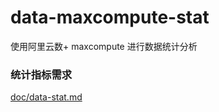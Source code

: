 # data-maxcompute-stat
使用阿里云数+ maxcompute 进行数据统计分析

### 统计指标需求

[doc/data-stat.md](doc/data-stat.md)
